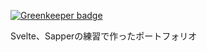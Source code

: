 
[![Greenkeeper badge](https://badges.greenkeeper.io/mazrean/portfolio2.svg)](https://greenkeeper.io/)

Svelte、Sapperの練習で作ったポートフォリオ